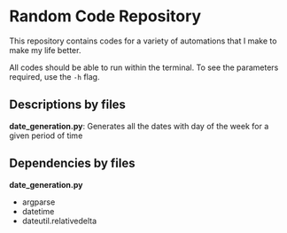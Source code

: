 # Random Code Repository

This repository contains codes for a variety of automations that I make to make my life better.

All codes should be able to run within the terminal. To see the parameters required, use the ``-h`` flag.

## Descriptions by files

**date_generation.py**: Generates all the dates with day of the week for a given period of time


## Dependencies by files

**date_generation.py**
- argparse
- datetime
- dateutil.relativedelta
